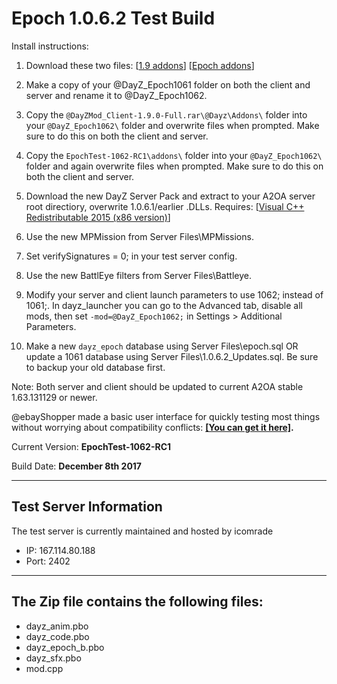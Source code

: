 **Epoch 1.0.6.2 Test Build**
===========================

Install instructions:

1. Download these two files: [[1.9 addons](http://se1.dayz.nu/latest/1.9.0/Stable/29/%40DayZMod_Client-1.9.0-Full.rar)] [[Epoch addons](https://github.com/EpochModTeam/DayZ-Epoch/raw/master/Test%20Build/EpochTest-1062-RC1.zip)]

2. Make a copy of your @DayZ_Epoch1061 folder on both the client and server and rename it to @DayZ_Epoch1062.

3. Copy the `@DayZMod_Client-1.9.0-Full.rar\@Dayz\Addons\` folder into your `@DayZ_Epoch1062\` folder and overwrite files when prompted. Make sure to do this on both the client and server.

4. Copy the `EpochTest-1062-RC1\addons\` folder into your `@DayZ_Epoch1062\` folder and again overwrite files when prompted. Make sure to do this on both the client and server.

5. Download the new DayZ Server Pack and extract to your A2OA server root directiory, overwrite 1.0.6.1/earlier .DLLs. Requires: [[Visual C++ Redistributable 2015 (x86 version)](https://www.microsoft.com/en-us/download/details.aspx?id=48145)]

6. Use the new MPMission from Server Files\MPMissions.

7. Set verifySignatures = 0; in your test server config.

8. Use the new BattlEye filters from Server Files\Battleye.

9. Modify your server and client launch parameters to use 1062; instead of 1061;. In dayz_launcher you can go to the Advanced tab, disable all mods, then set `-mod=@DayZ_Epoch1062;`  in Settings > Additional Parameters.

10. Make a new `dayz_epoch` database using Server Files\epoch.sql OR update a 1061 database using Server Files\1.0.6.2_Updates.sql. Be sure to backup your old database first.

Note: Both server and client should be updated to current A2OA stable 1.63.131129 or newer.

@ebayShopper made a basic user interface for quickly testing most things without worrying about compatibility conflicts: 
**[[You can get it here]](https://github.com/ebayShopper/TestKit).**

Current Version: **EpochTest-1062-RC1**

Build Date: **December 8th 2017**

--------------------------
Test Server Information
--------------------------
The test server is currently maintained and hosted by icomrade

* IP: 167.114.80.188
* Port: 2402

--------------------------
The Zip file contains the following files:
--------------------------
* dayz_anim.pbo
* dayz_code.pbo
* dayz_epoch_b.pbo
* dayz_sfx.pbo
* mod.cpp
